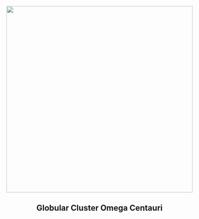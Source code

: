 
<p align="center"><img src="https://apod.nasa.gov/apod/image/2507/oc_ls_2025_1024.jpg" width="500" height="500"></p>
<h2 align="center"> Globular Cluster Omega Centauri </h2>
